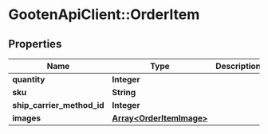 # GootenApiClient::OrderItem

## Properties
Name | Type | Description | Notes
------------ | ------------- | ------------- | -------------
**quantity** | **Integer** |  | 
**sku** | **String** |  | 
**ship_carrier_method_id** | **Integer** |  | 
**images** | [**Array&lt;OrderItemImage&gt;**](OrderItemImage.md) |  | 


